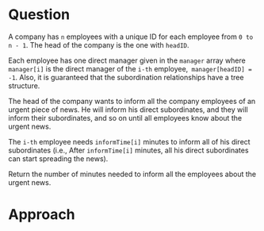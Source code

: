# Question
A company has ```n``` employees with a unique ID for each employee from ```0 to n - 1```. The head of the company is the one with ```headID```.

Each employee has one direct manager given in the ```manager``` array where ```manager[i]``` is the direct manager of the ```i-th``` employee,``` manager[headID] = -1```. 
Also, it is guaranteed that the subordination relationships have a tree structure.

The head of the company wants to inform all the company employees of an urgent piece of news. He will inform his direct subordinates, and they will inform their subordinates, and so on until all employees know about the urgent news.

The ```i-th``` employee needs ```informTime[i]``` minutes to inform all of his direct subordinates (i.e., After ```informTime[i]``` minutes, all his direct subordinates can start spreading the news).

Return the number of minutes needed to inform all the employees about the urgent news.

# Approach
